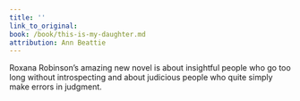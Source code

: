 ```yaml
---
title: ''
link_to_original:
book: /book/this-is-my-daughter.md
attribution: Ann Beattie
---
```

Roxana Robinson’s amazing new novel is about insightful people who go too long without introspecting and about judicious people who quite simply make errors in judgment.

